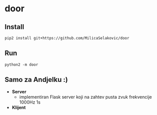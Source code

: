 # door

## Install

```
pip2 install git+https://github.com/MilicaSelakovic/door
```

## Run

```
python2 -m door
```

## Samo za Andjelku :)

- **Server**
  - implementiran Flask server koji na zahtev pusta zvuk frekvencije 1000Hz 1s
- **Klijent**
